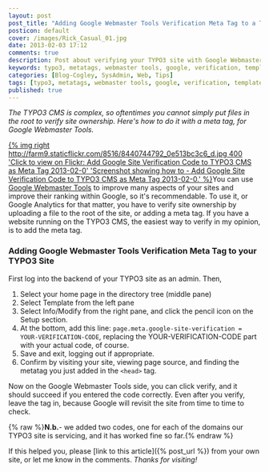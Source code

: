 ```yaml
---
layout: post
post_title: "Adding Google Webmaster Tools Verification Meta Tag to a TYPO3 Site"
posticon: default
cover: /images/Rick_Casual_01.jpg
date: 2013-02-03 17:12
comments: true
description: Post about verifying your TYPO3 site with Google Webmaster Tools, by Rick Cogley.
keywords: typo3, metatags, webmaster tools, google, verification, template, page.meta
categories: [Blog-Cogley, SysAdmin, Web, Tips]
tags: [typo3, metatags, webmaster tools, google, verification, template, page.meta]
published: true
---
```


_The TYPO3 CMS is complex, so oftentimes you cannot simply put files in the root to verify site ownership. Here's how to do it with a meta tag, for Google Webmaster Tools._

<!--more--> 

[{% img right http://farm9.staticflickr.com/8516/8440744792_0e513bc3c6_d.jpg 400 'Click to view on Flickr: Add Google Site Verification Code to TYPO3 CMS as Meta Tag 2013-02-0' 'Screenshot showing how to - Add Google Site Verification Code to TYPO3 CMS as Meta Tag 2013-02-0.' %}](http://www.flickr.com/photos/rickcogley/8440744792)You can use [Google Webmaster Tools](https://www.google.com/webmasters/tools) to improve many aspects of your sites and improve their ranking within Google, so it's recommendable. To use it, or Google Analytics for that matter, you have to verify site ownership by uploading a file to the root of the site, or adding a meta tag. If you have a website running on the TYPO3 CMS, the easiest way to verify in my opinion, is to add the meta tag. 

### Adding Google Webmaster Tools Verification Meta Tag to your TYPO3 Site

First log into the backend of your TYPO3 site as an admin. Then, 

1. Select your home page in the directory tree (middle pane)
1. Select Template from the left pane
1. Select Info/Modify from the right pane, and click the pencil icon on the Setup section.
1. At the bottom, add this line: `page.meta.google-site-verification = YOUR-VERIFICATION-CODE`, replacing the YOUR-VERIFICATION-CODE part with your actual code, of course.
1. Save and exit, logging out if appropriate.
1. Confirm by visiting your site, viewing page source, and finding the metatag you just added in the `<head>` tag.

Now on the Google Webmaster Tools side, you can click verify, and it should succeed if you entered the code correctly. Even after you verify, leave the tag in, because Google will revisit the site from time to time to check. 

{% raw %}<span class="label label-info"><strong>N.b.</strong>- we added two codes, one for each of the domains our TYPO3 site is servicing, and it has worked fine so far.</span>{% endraw %}

If this helped you, please [link to this article]({% post_url %}) from your own site, or let me know in the comments. _Thanks for visiting!_
